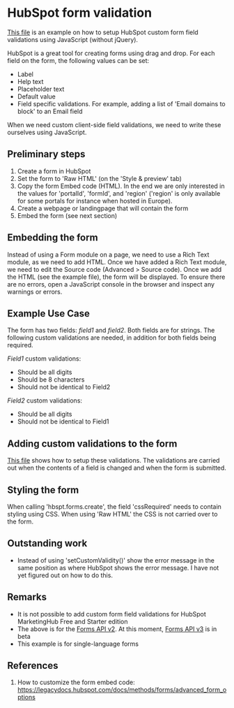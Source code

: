 # HubSpot form validation
[This file](https://github.com/birdmeister/hubspot-form-validation/blob/main/hubspot-form-validation-example.js) is an example on how to setup HubSpot custom form field validations using JavaScript (without jQuery).

HubSpot is a great tool for creating forms using drag and drop. For each field on the form, the following values can be set:
- Label
- Help text
- Placeholder text
- Default value
- Field specific validations. For example, adding a list of 'Email domains to block' to an Email field

When we need custom client-side field validations, we need to write these ourselves using JavaScript.

## Preliminary steps
1. Create a form in HubSpot
2. Set the form to 'Raw HTML' (on the 'Style & preview' tab)
3. Copy the form Embed code (HTML). In the end we are only interested in the values for 'portalId', 'formId', and 'region' ('region' is only available for some portals for instance when hosted in Europe).
4. Create a webpage or landingpage that will contain the form
5. Embed the form (see next section)

## Embedding the form
Instead of using a Form module on a page, we need to use a Rich Text module, as we need to add HTML. Once we have added a Rich Text module, we need to edit the Source code (Advanced > Source code). Once we add the HTML (see the example file), the form will be displayed. To ensure there are no errors, open a JavaScript console in the browser and inspect any warnings or errors.

## Example Use Case
The form has two fields: _field1_ and _field2_. Both fields are for strings. The following custom validations are needed, in addition for both fields being required.

_Field1_ custom validations:
- Should be all digits
- Should be 8 characters
- Should not be identical to Field2

_Field2_ custom validations:
- Should be all digits
- Should not be identical to Field1

## Adding custom validations to the form
[This file](https://github.com/birdmeister/hubspot-form-validation/blob/main/hubspot-form-validation-example.js) shows how to setup these validations. The validations are carried out when the contents of a field is changed and when the form is submitted.

## Styling the form
When calling 'hbspt.forms.create', the field 'cssRequired' needs to contain styling using CSS. When using 'Raw HTML' the CSS is not carried over to the form.

## Outstanding work
- Instead of using 'setCustomValidity()' show the error message in the same position as where HubSpot shows the error message. I have not yet figured out on how to do this.

## Remarks
- It is not possible to add custom form field validations for HubSpot MarketingHub Free and Starter edition
- The above is for the [Forms API v2](https://legacydocs.hubspot.com/docs/methods/forms/forms_overview). At this moment, [Forms API v3](https://developers.hubspot.com/docs/api/marketing/forms) is in beta
- This example is for single-language forms

## References
1. How to customize the form embed code: https://legacydocs.hubspot.com/docs/methods/forms/advanced_form_options
